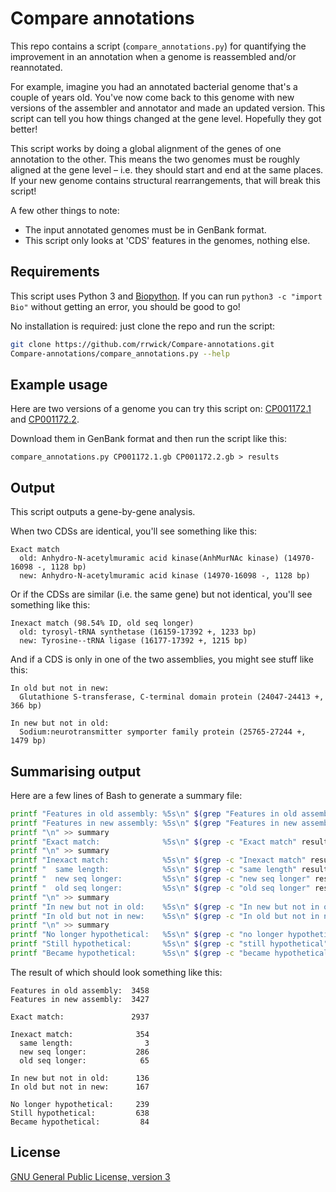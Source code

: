 # Compare annotations

This repo contains a script (`compare_annotations.py`) for quantifying the improvement in an annotation when a genome is reassembled and/or reannotated.

For example, imagine you had an annotated bacterial genome that's a couple of years old. You've now come back to this genome with new versions of the assembler and annotator and made an updated version. This script can tell you how things changed at the gene level. Hopefully they got better!

This script works by doing a global alignment of the genes of one annotation to the other. This means the two genomes must be roughly aligned at the gene level – i.e. they should start and end at the same places. If your new genome contains structural rearrangements, that will break this script!

A few other things to note:
* The input annotated genomes must be in GenBank format.
* This script only looks at 'CDS' features in the genomes, nothing else.



## Requirements

This script uses Python 3 and [Biopython](https://biopython.org/). If you can run `python3 -c "import Bio"` without getting an error, you should be good to go!

No installation is required: just clone the repo and run the script:
```bash
git clone https://github.com/rrwick/Compare-annotations.git
Compare-annotations/compare_annotations.py --help
```



## Example usage

Here are two versions of a genome you can try this script on: [CP001172.1](https://www.ncbi.nlm.nih.gov/nuccore/CP001172.1) and [CP001172.2](https://www.ncbi.nlm.nih.gov/nuccore/CP001172.2).

Download them in GenBank format and then run the script like this:
```
compare_annotations.py CP001172.1.gb CP001172.2.gb > results
```



## Output

This script outputs a gene-by-gene analysis.

When two CDSs are identical, you'll see something like this:
```
Exact match
  old: Anhydro-N-acetylmuramic acid kinase(AnhMurNAc kinase) (14970-16098 -, 1128 bp)
  new: Anhydro-N-acetylmuramic acid kinase (14970-16098 -, 1128 bp)
```

Or if the CDSs are similar (i.e. the same gene) but not identical, you'll see something like this:
```
Inexact match (98.54% ID, old seq longer)
  old: tyrosyl-tRNA synthetase (16159-17392 +, 1233 bp)
  new: Tyrosine--tRNA ligase (16177-17392 +, 1215 bp)
```

And if a CDS is only in one of the two assemblies, you might see stuff like this:
```
In old but not in new:
  Glutathione S-transferase, C-terminal domain protein (24047-24413 +, 366 bp)

In new but not in old:
  Sodium:neurotransmitter symporter family protein (25765-27244 +, 1479 bp)
```



## Summarising output

Here are a few lines of Bash to generate a summary file:
```bash
printf "Features in old assembly: %5s\n" $(grep "Features in old assembly" results | grep -oP "\d+") >> summary
printf "Features in new assembly: %5s\n" $(grep "Features in new assembly" results | grep -oP "\d+") >> summary
printf "\n" >> summary
printf "Exact match:              %5s\n" $(grep -c "Exact match" results) >> summary
printf "\n" >> summary
printf "Inexact match:            %5s\n" $(grep -c "Inexact match" results) >> summary
printf "  same length:            %5s\n" $(grep -c "same length" results) >> summary
printf "  new seq longer:         %5s\n" $(grep -c "new seq longer" results) >> summary
printf "  old seq longer:         %5s\n" $(grep -c "old seq longer" results) >> summary
printf "\n" >> summary
printf "In new but not in old:    %5s\n" $(grep -c "In new but not in old" results) >> summary
printf "In old but not in new:    %5s\n" $(grep -c "In old but not in new" results) >> summary
printf "\n" >> summary
printf "No longer hypothetical:   %5s\n" $(grep -c "no longer hypothetical" results) >> summary
printf "Still hypothetical:       %5s\n" $(grep -c "still hypothetical" results) >> summary
printf "Became hypothetical:      %5s\n" $(grep -c "became hypothetical" results) >> summary
```

The result of which should look something like this:
```
Features in old assembly:  3458
Features in new assembly:  3427

Exact match:               2937

Inexact match:              354
  same length:                3
  new seq longer:           286
  old seq longer:            65

In new but not in old:      136
In old but not in new:      167

No longer hypothetical:     239
Still hypothetical:         638
Became hypothetical:         84
```



## License

[GNU General Public License, version 3](https://www.gnu.org/licenses/gpl-3.0.html)
